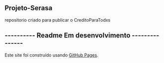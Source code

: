 ## Projeto-Serasa
 repositorio criado para publicar o CreditoParaTodxs

## ---------- Readme Em desenvolvimento ---------------

Este site foi construído usando [GitHub Pages](https://pages.github.com/).